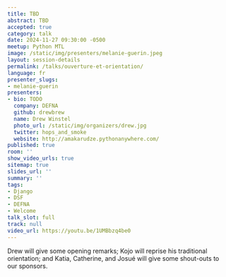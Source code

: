 ```yaml
---
title: TBD
abstract: TBD
accepted: true
category: talk
date: 2024-11-27 09:30:00 -0500
meetup: Python MTL
image: /static/img/presenters/melanie-guerin.jpeg
layout: session-details
permalink: /talks/ouverture-et-orientation/
language: fr
presenter_slugs:
- melanie-guerin
presenters:
- bio: TODO
  company: DEFNA
  github: drewbrew
  name: Drew Winstel
  photo_url: /static/img/organizers/drew.jpg
  twitter: hops_and_smoke
  website: http://amakarudze.pythonanywhere.com/
published: true
room: ''
show_video_urls: true
sitemap: true
slides_url: ''
summary: ''
tags:
- Django
- DSF
- DEFNA
- Welcome
talk_slot: full
track: null
video_url: https://youtu.be/1UMBbzq4be0
---
```


Drew will give some opening remarks; Kojo will reprise his traditional orientation; and Katia, Catherine, and Josué will give some shout-outs to our sponsors.
